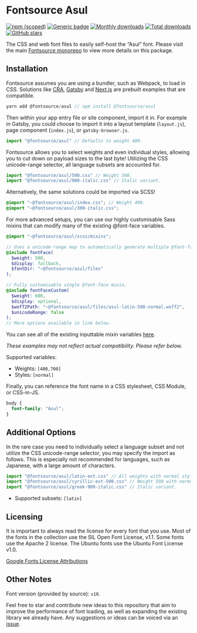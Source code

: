 # Fontsource Asul

[![npm (scoped)](https://img.shields.io/npm/v/@fontsource/asul?color=brightgreen)](https://www.npmjs.com/package/@fontsource/asul) [![Generic badge](https://img.shields.io/badge/fontsource-passing-brightgreen)](https://github.com/fontsource/fontsource) [![Monthly downloads](https://badgen.net/npm/dm/@fontsource/asul)](https://github.com/fontsource/fontsource) [![Total downloads](https://badgen.net/npm/dt/@fontsource/asul)](https://github.com/fontsource/fontsource) [![GitHub stars](https://img.shields.io/github/stars/fontsource/fontsource.svg?style=social&label=Star)](https://github.com/fontsource/fontsource/stargazers)

The CSS and web font files to easily self-host the “Asul” font. Please visit the main [Fontsource monorepo](https://github.com/fontsource/fontsource) to view more details on this package.

## Installation

Fontsource assumes you are using a bundler, such as Webpack, to load in CSS. Solutions like [CRA](https://create-react-app.dev/), [Gatsby](https://www.gatsbyjs.org/) and [Next.js](https://nextjs.org/) are prebuilt examples that are compatible.

```javascript
yarn add @fontsource/asul // npm install @fontsource/asul
```

Then within your app entry file or site component, import it in. For example in Gatsby, you could choose to import it into a layout template (`layout.js`), page component (`index.js`), or `gatsby-browser.js`.

```javascript
import "@fontsource/asul" // Defaults to weight 400.
```

Fontsource allows you to select weights and even individual styles, allowing you to cut down on payload sizes to the last byte! Utilizing the CSS unicode-range selector, all language subsets are accounted for.

```javascript
import "@fontsource/asul/500.css" // Weight 500.
import "@fontsource/asul/900-italic.css" // Italic variant.
```

Alternatively, the same solutions could be imported via SCSS!

```scss
@import "~@fontsource/asul/index.css"; // Weight 400.
@import "~@fontsource/asul/300-italic.css";
```

For more advanced setups, you can use our highly customisable Sass mixins that can modify many of the existing @font-face variables.

```scss
@import "~@fontsource/asul/scss/mixins";

// Uses a unicode-range map to automatically generate multiple @font-face rules.
@include fontFace(
  $weight: 500,
  $display: fallback,
  $fontDir: "~@fontsource/asul/files"
);

// Fully customisable single @font-face mixin.
@include fontFaceCustom(
  $weight: 600,
  $display: optional,
  $woff2Path: "~@fontsource/asul/files/asul-latin-500-normal.woff2",
  $unicodeRange: false
);
// More options available in link below.
```

You can see all of the existing inputtable mixin variables [here](https://github.com/fontsource/fontsource/tree/master/packages/asul/scss/mixins.scss).

_These examples may not reflect actual compatibility. Please refer below._

Supported variables:

- Weights: `[400,700]`
- Styles: `[normal]`

Finally, you can reference the font name in a CSS stylesheet, CSS Module, or CSS-in-JS.

```css
body {
  font-family: "Asul";
}
```

## Additional Options

In the rare case you need to individually select a language subset and not utilize the CSS unicode-range selector, you may specify the import as follows. This is especially not recommended for languages, such as Japanese, with a large amount of characters.

```javascript
import "@fontsource/asul/latin-ext.css" // All weights with normal style included.
import "@fontsource/asul/cyrillic-ext-500.css" // Weight 500 with normal style.
import "@fontsource/asul/greek-900-italic.css" // Italic variant.
```

- Supported subsets: `[latin]`

## Licensing

It is important to always read the license for every font that you use.
Most of the fonts in the collection use the SIL Open Font License, v1.1. Some fonts use the Apache 2 license. The Ubuntu fonts use the Ubuntu Font License v1.0.

[Google Fonts License Attributions](https://fonts.google.com/attribution)

## Other Notes

Font version (provided by source): `v10`.

Feel free to star and contribute new ideas to this repository that aim to improve the performance of font loading, as well as expanding the existing library we already have. Any suggestions or ideas can be voiced via an [issue](https://github.com/fontsource/fontsource/issues).
